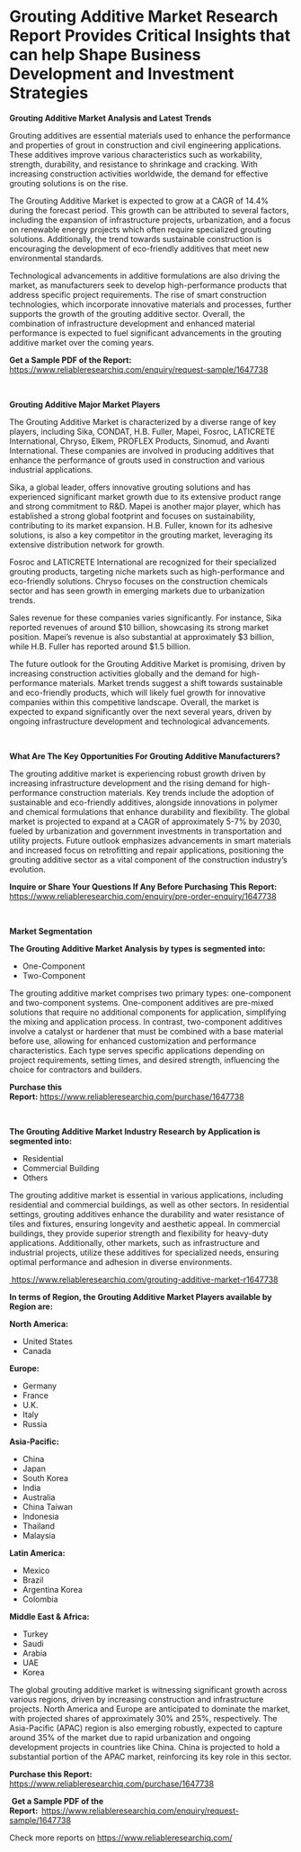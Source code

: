 <p><h1>Grouting Additive Market Research Report Provides Critical Insights that can help Shape Business Development and Investment Strategies</h1></p><p><strong>Grouting Additive Market Analysis and Latest Trends</strong></p>
<p><p>Grouting additives are essential materials used to enhance the performance and properties of grout in construction and civil engineering applications. These additives improve various characteristics such as workability, strength, durability, and resistance to shrinkage and cracking. With increasing construction activities worldwide, the demand for effective grouting solutions is on the rise.</p><p>The Grouting Additive Market is expected to grow at a CAGR of 14.4% during the forecast period. This growth can be attributed to several factors, including the expansion of infrastructure projects, urbanization, and a focus on renewable energy projects which often require specialized grouting solutions. Additionally, the trend towards sustainable construction is encouraging the development of eco-friendly additives that meet new environmental standards.</p><p>Technological advancements in additive formulations are also driving the market, as manufacturers seek to develop high-performance products that address specific project requirements. The rise of smart construction technologies, which incorporate innovative materials and processes, further supports the growth of the grouting additive sector. Overall, the combination of infrastructure development and enhanced material performance is expected to fuel significant advancements in the grouting additive market over the coming years.</p></p>
<p><strong>Get a Sample PDF of the Report:&nbsp;</strong> <a href="https://www.reliableresearchiq.com/enquiry/request-sample/1647738?utm_campaign=3097&utm_medium=2&utm_source=Github&utm_content=ia&utm_term=29032025&utm_id=grouting-additive">https://www.reliableresearchiq.com/enquiry/request-sample/1647738</a></p>
<p>&nbsp;</p>
<p><strong>Grouting Additive Major Market Players</strong></p>
<p><p>The Grouting Additive Market is characterized by a diverse range of key players, including Sika, CONDAT, H.B. Fuller, Mapei, Fosroc, LATICRETE International, Chryso, Elkem, PROFLEX Products, Sinomud, and Avanti International. These companies are involved in producing additives that enhance the performance of grouts used in construction and various industrial applications.</p><p>Sika, a global leader, offers innovative grouting solutions and has experienced significant market growth due to its extensive product range and strong commitment to R&D. Mapei is another major player, which has established a strong global footprint and focuses on sustainability, contributing to its market expansion. H.B. Fuller, known for its adhesive solutions, is also a key competitor in the grouting market, leveraging its extensive distribution network for growth.</p><p>Fosroc and LATICRETE International are recognized for their specialized grouting products, targeting niche markets such as high-performance and eco-friendly solutions. Chryso focuses on the construction chemicals sector and has seen growth in emerging markets due to urbanization trends.</p><p>Sales revenue for these companies varies significantly. For instance, Sika reported revenues of around $10 billion, showcasing its strong market position. Mapei’s revenue is also substantial at approximately $3 billion, while H.B. Fuller has reported around $1.5 billion. </p><p>The future outlook for the Grouting Additive Market is promising, driven by increasing construction activities globally and the demand for high-performance materials. Market trends suggest a shift towards sustainable and eco-friendly products, which will likely fuel growth for innovative companies within this competitive landscape. Overall, the market is expected to expand significantly over the next several years, driven by ongoing infrastructure development and technological advancements.</p></p>
<p>&nbsp;</p>
<p><strong>What Are The Key Opportunities For Grouting Additive Manufacturers?</strong></p>
<p><p>The grouting additive market is experiencing robust growth driven by increasing infrastructure development and the rising demand for high-performance construction materials. Key trends include the adoption of sustainable and eco-friendly additives, alongside innovations in polymer and chemical formulations that enhance durability and flexibility. The global market is projected to expand at a CAGR of approximately 5-7% by 2030, fueled by urbanization and government investments in transportation and utility projects. Future outlook emphasizes advancements in smart materials and increased focus on retrofitting and repair applications, positioning the grouting additive sector as a vital component of the construction industry’s evolution.</p></p>
<p><strong>Inquire or Share Your Questions If Any Before Purchasing This Report:</strong> <a href="https://www.reliableresearchiq.com/enquiry/pre-order-enquiry/1647738?utm_campaign=3097&utm_medium=2&utm_source=Github&utm_content=ia&utm_term=29032025&utm_id=grouting-additive">https://www.reliableresearchiq.com/enquiry/pre-order-enquiry/1647738</a></p>
<p>&nbsp;</p>
<p><strong>Market Segmentation</strong></p>
<p><strong>The Grouting Additive Market Analysis by types is segmented into:</strong></p>
<p><ul><li>One-Component</li><li>Two-Component</li></ul></p>
<p><p>The grouting additive market comprises two primary types: one-component and two-component systems. One-component additives are pre-mixed solutions that require no additional components for application, simplifying the mixing and application process. In contrast, two-component additives involve a catalyst or hardener that must be combined with a base material before use, allowing for enhanced customization and performance characteristics. Each type serves specific applications depending on project requirements, setting times, and desired strength, influencing the choice for contractors and builders.</p></p>
<p><strong>Purchase this Report:&nbsp;</strong><a href="https://www.reliableresearchiq.com/purchase/1647738?utm_campaign=3097&utm_medium=2&utm_source=Github&utm_content=ia&utm_term=29032025&utm_id=grouting-additive">https://www.reliableresearchiq.com/purchase/1647738</a></p>
<p>&nbsp;</p>
<p><strong>The Grouting Additive Market Industry Research by Application is segmented into:</strong></p>
<p><ul><li>Residential</li><li>Commercial Building</li><li>Others</li></ul></p>
<p><p>The grouting additive market is essential in various applications, including residential and commercial buildings, as well as other sectors. In residential settings, grouting additives enhance the durability and water resistance of tiles and fixtures, ensuring longevity and aesthetic appeal. In commercial buildings, they provide superior strength and flexibility for heavy-duty applications. Additionally, other markets, such as infrastructure and industrial projects, utilize these additives for specialized needs, ensuring optimal performance and adhesion in diverse environments.</p></p>
<p><a href="https://www.reliableresearchiq.com/grouting-additive-market-r1647738?utm_campaign=3097&utm_medium=2&utm_source=Github&utm_content=ia&utm_term=29032025&utm_id=grouting-additive">&nbsp;https://www.reliableresearchiq.com/grouting-additive-market-r1647738</a></p>
<p><strong>In terms of Region, the Grouting Additive Market Players available by Region are:</strong></p>
<p>
    <p> <strong> North America: </strong>
        <ul>
            <li>United States</li>
            <li>Canada</li>
        </ul>
        </p> 
    <p> <strong> Europe: </strong>
        <ul>
            <li>Germany</li>
            <li>France</li>
            <li>U.K.</li>
            <li>Italy</li>
            <li>Russia</li>
        </ul>
        </p> 
    <p> <strong> Asia-Pacific: </strong>
        <ul>
            <li>China</li>
            <li>Japan</li>
            <li>South Korea</li>
            <li>India</li>
            <li>Australia</li>
            <li>China Taiwan</li>
            <li>Indonesia</li>
            <li>Thailand</li>
            <li>Malaysia</li>
        </ul>
        </p> 
    <p> <strong> Latin America: </strong>
        <ul>
            <li>Mexico</li>
            <li>Brazil</li>
            <li>Argentina Korea</li>
            <li>Colombia</li>
        </ul>
        </p> 
    <p> <strong> Middle East & Africa: </strong>
        <ul>
            <li>Turkey</li>
            <li>Saudi</li>
            <li>Arabia</li>
            <li>UAE</li>
            <li>Korea</li>
        </ul>
    </p>
    </p>
<p><p>The global grouting additive market is witnessing significant growth across various regions, driven by increasing construction and infrastructure projects. North America and Europe are anticipated to dominate the market, with projected shares of approximately 30% and 25%, respectively. The Asia-Pacific (APAC) region is also emerging robustly, expected to capture around 35% of the market due to rapid urbanization and ongoing development projects in countries like China. China is projected to hold a substantial portion of the APAC market, reinforcing its key role in this sector.</p></p>
<p><strong>Purchase this Report: </strong><a href="https://www.reliableresearchiq.com/purchase/1647738?utm_campaign=3097&utm_medium=2&utm_source=Github&utm_content=ia&utm_term=29032025&utm_id=grouting-additive">https://www.reliableresearchiq.com/purchase/1647738</a></p>
<p>&nbsp;<strong>Get a Sample PDF of the Report:&nbsp;&nbsp;</strong><a href="https://www.reliableresearchiq.com/enquiry/request-sample/1647738?utm_campaign=3097&utm_medium=2&utm_source=Github&utm_content=ia&utm_term=29032025&utm_id=grouting-additive">https://www.reliableresearchiq.com/enquiry/request-sample/1647738</a></p>
<p><strong></strong></p>
<p>Check more reports on <a href="https://www.reliableresearchiq.com/?utm_campaign=3097&utm_medium=2&utm_source=Github&utm_content=ia&utm_term=29032025&utm_id=grouting-additive">https://www.reliableresearchiq.com/</a></p>